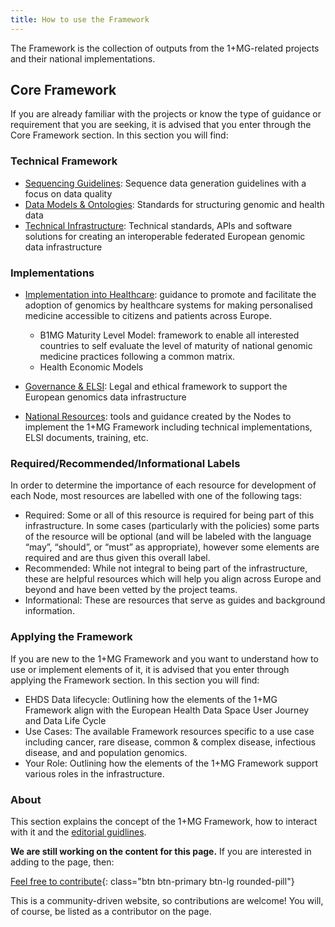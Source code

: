 ```yaml
---
title: How to use the Framework
---
```


The Framework is the collection of outputs from the 1+MG-related projects and their national implementations.  

## Core Framework

If you are already familiar with the projects or know the type of guidance or requirement that you are seeking, it is advised that you enter through the Core Framework section.  In this section you will find:

### Technical Framework

* <a href="{{ '/sequencing-guidelines' | relative_url }}">Sequencing Guidelines</a>: Sequence data generation guidelines with a focus on data quality
* <a href="{{ '/data-models-ontologies' | relative_url }}">Data Models & Ontologies</a>: Standards for structuring genomic and health data
* <a href="{{ '/technical-infrastructure' | relative_url }}">Technical Infrastructure</a>: Technical standards, APIs and software solutions for creating an interoperable federated European genomic data infrastructure

### Implementations

* <a href="{{ '/genomics-into-healthcare' | relative_url }}">Implementation into Healthcare</a>: guidance to promote and facilitate the adoption of genomics by healthcare systems for making personalised medicine accessible to citizens and patients across Europe.

    * B1MG Maturity Level Model: framework to enable all interested countries to self evaluate the level of maturity of national genomic medicine practices following a common matrix.
    * Health Economic Models

* <a href="{{ '/data-governance' | relative_url }}">Governance & ELSI</a>: Legal and ethical framework to support the European genomics data infrastructure

* <a href="{{ '/national-resources' | relative_url }}">National Resources</a>: tools and guidance created by the Nodes to implement the 1+MG Framework including technical implementations, ELSI documents, training, etc.

### Required/Recommended/Informational Labels 
In order to determine the importance of each resource for development of each Node, most resources are labelled with one of the following tags:

* Required: Some or all of this resource is required for being part of this infrastructure.  In some cases (particularly with the policies) some parts of the resource will be optional (and will be labeled with the language “may”, “should”, or “must” as appropriate), however some elements are required and are thus given this overall label.
* Recommended: While not integral to being part of the infrastructure, these are helpful resources which will help you align across Europe and beyond and have been vetted by the project teams.
* Informational: These are resources that serve as guides and background information.


### Applying the Framework
If you are new to the 1+MG Framework and you want to understand how to use or implement elements of it, it is advised that you enter through applying the Framework section.  In this section you will find:

* EHDS Data lifecycle: Outlining how the elements of the 1+MG Framework align with the European Health Data Space User Journey and Data Life Cycle
* Use Cases: The available Framework resources specific to a use case including cancer, rare disease, common & complex disease, infectious disease, and and population genomics.
* Your Role: Outlining how the elements of the 1+MG Framework support various roles in the infrastructure.

### About
This section explains the concept of the 1+MG Framework, how to interact with it and the [editorial guidlines](/editorial_guidelines). 




**We are still working on the content for this page.** If you are interested in adding to the page, then:

[Feel free to contribute](how_to_contribute){: class="btn btn-primary btn-lg rounded-pill"}

This is a community-driven website, so contributions are welcome! You will, of course, be listed as a contributor on the page.